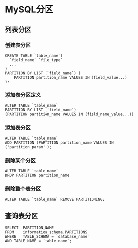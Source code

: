 # MySQL分区


## 列表分区

### 创建表分区

```
CREATE TABLE `table_name`(
  `field_name` `file_type`
  ...
)
PARTITION BY LIST (`field_name`) (
    PARTITION partition_name VALUES IN (field_value...)
);
```


### 添加表分区定义

```
ALTER TABLE `table_name`
PARTITION BY LIST (`field_name`)
(PARTITION partition_name VALUES IN (field_name_value...))
```

### 添加表分区

```
ALTER TABLE `table_name`
ADD PARTITION (PARTITION partition_name VALUES IN ('partition_param'));
```

### 删除某个分区

```
ALTER TABLE `table_name`
DROP PARTITION partition_name
```

### 删除整个表分区

```
ALTER TABLE `table_name` REMOVE PARTITIONING;
```

## 查询表分区

```
SELECT  PARTITION_NAME  
FROM    information_schema.PARTITIONS  
WHERE   TABLE_SCHEMA = `database_name`  
AND TABLE_NAME = `table_name`;
```
